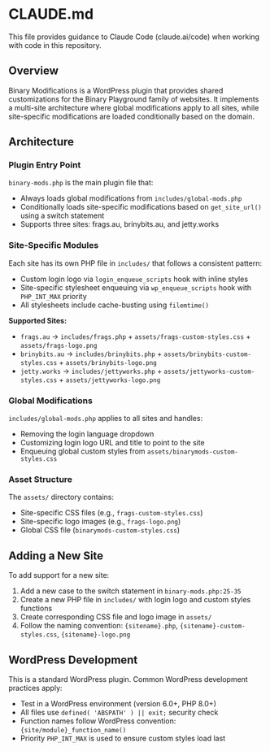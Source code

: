 # CLAUDE.md

This file provides guidance to Claude Code (claude.ai/code) when working with code in this repository.

## Overview

Binary Modifications is a WordPress plugin that provides shared customizations for the Binary Playground family of websites. It implements a multi-site architecture where global modifications apply to all sites, while site-specific modifications are loaded conditionally based on the domain.

## Architecture

### Plugin Entry Point
`binary-mods.php` is the main plugin file that:
- Always loads global modifications from `includes/global-mods.php`
- Conditionally loads site-specific modifications based on `get_site_url()` using a switch statement
- Supports three sites: frags.au, brinybits.au, and jetty.works

### Site-Specific Modules
Each site has its own PHP file in `includes/` that follows a consistent pattern:
- Custom login logo via `login_enqueue_scripts` hook with inline styles
- Site-specific stylesheet enqueuing via `wp_enqueue_scripts` hook with `PHP_INT_MAX` priority
- All stylesheets include cache-busting using `filemtime()`

**Supported Sites:**
- `frags.au` → `includes/frags.php` + `assets/frags-custom-styles.css` + `assets/frags-logo.png`
- `brinybits.au` → `includes/brinybits.php` + `assets/brinybits-custom-styles.css` + `assets/brinybits-logo.png`
- `jetty.works` → `includes/jettyworks.php` + `assets/jettyworks-custom-styles.css` + `assets/jettyworks-logo.png`

### Global Modifications
`includes/global-mods.php` applies to all sites and handles:
- Removing the login language dropdown
- Customizing login logo URL and title to point to the site
- Enqueuing global custom styles from `assets/binarymods-custom-styles.css`

### Asset Structure
The `assets/` directory contains:
- Site-specific CSS files (e.g., `frags-custom-styles.css`)
- Site-specific logo images (e.g., `frags-logo.png`)
- Global CSS file (`binarymods-custom-styles.css`)

## Adding a New Site

To add support for a new site:
1. Add a new case to the switch statement in `binary-mods.php:25-35`
2. Create a new PHP file in `includes/` with login logo and custom styles functions
3. Create corresponding CSS file and logo image in `assets/`
4. Follow the naming convention: `{sitename}.php`, `{sitename}-custom-styles.css`, `{sitename}-logo.png`

## WordPress Development

This is a standard WordPress plugin. Common WordPress development practices apply:
- Test in a WordPress environment (version 6.0+, PHP 8.0+)
- All files use `defined( 'ABSPATH' ) || exit;` security check
- Function names follow WordPress convention: `{site/module}_function_name()`
- Priority `PHP_INT_MAX` is used to ensure custom styles load last
